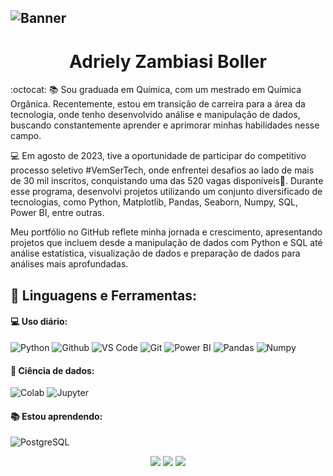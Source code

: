 ![Banner](https://github.com/AdrielyZBoller/AdrielyZBoller/assets/148827018/786055ef-3153-4266-8492-0fb9671560eb)
---

<div align="center">

 # Adriely Zambiasi Boller
 </div>

<div align="left">
 
:octocat: 📚 Sou graduada em Química, com um mestrado em Química Orgânica. Recentemente, estou em transição de carreira para a área da tecnologia, onde tenho desenvolvido análise e manipulação de dados, buscando constantemente aprender e aprimorar minhas habilidades nesse campo.

💻 Em agosto de 2023, tive a oportunidade de participar do competitivo processo seletivo #VemSerTech, onde enfrentei desafios ao lado de mais de 30 mil inscritos, conquistando uma das 520 vagas disponíveis🎉. Durante esse programa, desenvolvi projetos utilizando um conjunto diversificado de tecnologias, como Python, Matplotlib, Pandas, Seaborn, Numpy, SQL, Power BI, entre outras.

Meu portfólio no GitHub reflete minha jornada e crescimento, apresentando projetos que incluem desde a manipulação de dados com Python e SQL até análise estatística, visualização de dados e preparação de dados para análises mais aprofundadas.



</div>
 
<div align="left">
 
 ## 🚀 **Linguagens e Ferramentas:**

 #### 💻 Uso diário:
 ![Python](https://img.shields.io/badge/-Python-gray?style=flat-squareflat-square&logo=Python&logoColor=white)
 ![Github](https://img.shields.io/badge/-Github-gray?style=flat-squareflat-square&logo=Github)
 ![VS Code](https://img.shields.io/badge/-VS%20Code-gray?style=flat-squareflat-square&logo=visual-studio-code)
 ![Git](https://img.shields.io/badge/-Git-gray?style=flat-square&logo=Git&logoColor=white)
 ![Power BI](https://img.shields.io/badge/-Power%20BI-gray?style=flat-squareflat&logo=Power-BI)
 ![Pandas](https://img.shields.io/badge/-Pandas-gray?style=flat-squareflat-square&logo=Pandas)
 ![Numpy](https://img.shields.io/badge/-Numpy-gray?style=flat-squareflat-square&logo=Numpy)
 
 
 #### 🎲 Ciência de dados:
 ![Colab](https://img.shields.io/badge/-Colab-gray?style=flat-squareflat-square&logo=googlecolab&logoColor=white)
 ![Jupyter](https://img.shields.io/badge/-Jupyter-gray?style=flat-squareflat-square&logo=Jupyter&logoColor=white)

  #### 📚 Estou aprendendo:
 ![PostgreSQL](https://img.shields.io/badge/-PostgreSQL-gray?style=flat-squareflat-square&logo=PostgreSQL)


 </div>

<div align="center">

  <a href="https://www.linkedin.com/in/adriely-zambiasi-boller-b3636220b/" target="_blank"><img src="https://img.shields.io/badge/-LinkedIn-gray?style=for-the-badge&logo=linkedin&logoColor=white" target="_blank"></a> 
  <a href = "mailto:adrielyzb@gmail.com"><img src="https://img.shields.io/badge/-Gmail-gray?style=for-the-badge&logo=gmail&logoColor=white" target="_blank"></a>
   <a href="https://instagram.com/adriely_boller" target="_blank"><img src="https://img.shields.io/badge/-Instagram-gray?style=for-the-badge&logo=instagram&logoColor=white" target="_blank"></a>

</div>

